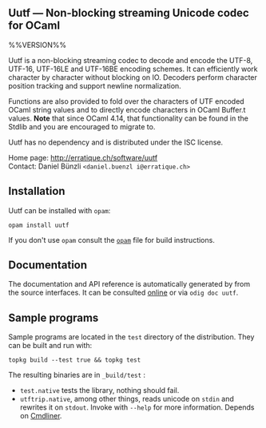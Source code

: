 Uutf — Non-blocking streaming Unicode codec for OCaml
-------------------------------------------------------------------------------
%%VERSION%%

Uutf is a non-blocking streaming codec to decode and encode the UTF-8,
UTF-16, UTF-16LE and UTF-16BE encoding schemes. It can efficiently
work character by character without blocking on IO. Decoders perform
character position tracking and support newline normalization.

Functions are also provided to fold over the characters of UTF encoded
OCaml string values and to directly encode characters in OCaml
Buffer.t values. **Note** that since OCaml 4.14, that functionality
can be found in the Stdlib and you are encouraged to migrate to.

Uutf has no dependency and is distributed under the ISC license.

Home page: http://erratique.ch/software/uutf  
Contact: Daniel Bünzli `<daniel.buenzl i@erratique.ch>`


## Installation

Uutf can be installed with `opam`:

    opam install uutf

If you don't use `opam` consult the [`opam`](opam) file for build
instructions.


## Documentation

The documentation and API reference is automatically generated by from
the source interfaces. It can be consulted [online][doc] or via
`odig doc uutf`.

[doc]: http://erratique.ch/software/uutf/doc/


## Sample programs

Sample programs are located in the `test` directory of the
distribution. They can be built and run with:

    topkg build --test true && topkg test

The resulting binaries are in `_build/test` :

- `test.native` tests the library, nothing should fail.
- `utftrip.native`, among other things, reads unicode on `stdin` and rewrites 
  it on `stdout`. Invoke with `--help` for more information. Depends
  on [Cmdliner](http://erratique.ch/software/cmdliner).

